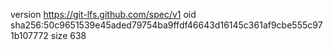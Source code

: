 version https://git-lfs.github.com/spec/v1
oid sha256:50c9651539e45aded79754ba9ffdf46643d16145c361af9cbe555c971b107772
size 638
